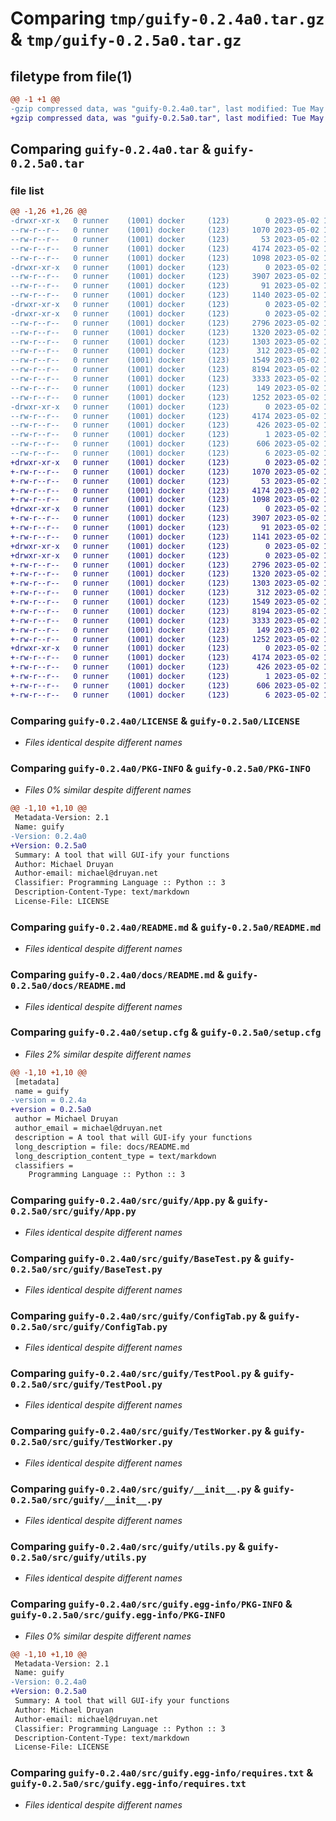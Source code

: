 # Comparing `tmp/guify-0.2.4a0.tar.gz` & `tmp/guify-0.2.5a0.tar.gz`

## filetype from file(1)

```diff
@@ -1 +1 @@
-gzip compressed data, was "guify-0.2.4a0.tar", last modified: Tue May  2 11:08:18 2023, max compression
+gzip compressed data, was "guify-0.2.5a0.tar", last modified: Tue May  2 11:12:26 2023, max compression
```

## Comparing `guify-0.2.4a0.tar` & `guify-0.2.5a0.tar`

### file list

```diff
@@ -1,26 +1,26 @@
-drwxr-xr-x   0 runner    (1001) docker     (123)        0 2023-05-02 11:08:18.620557 guify-0.2.4a0/
--rw-r--r--   0 runner    (1001) docker     (123)     1070 2023-05-02 11:06:50.000000 guify-0.2.4a0/LICENSE
--rw-r--r--   0 runner    (1001) docker     (123)       53 2023-05-02 11:06:50.000000 guify-0.2.4a0/MANIFEST.in
--rw-r--r--   0 runner    (1001) docker     (123)     4174 2023-05-02 11:08:18.620557 guify-0.2.4a0/PKG-INFO
--rw-r--r--   0 runner    (1001) docker     (123)     1098 2023-05-02 11:06:50.000000 guify-0.2.4a0/README.md
-drwxr-xr-x   0 runner    (1001) docker     (123)        0 2023-05-02 11:08:18.620557 guify-0.2.4a0/docs/
--rw-r--r--   0 runner    (1001) docker     (123)     3907 2023-05-02 11:06:50.000000 guify-0.2.4a0/docs/README.md
--rw-r--r--   0 runner    (1001) docker     (123)       91 2023-05-02 11:06:50.000000 guify-0.2.4a0/pyproject.toml
--rw-r--r--   0 runner    (1001) docker     (123)     1140 2023-05-02 11:08:18.624557 guify-0.2.4a0/setup.cfg
-drwxr-xr-x   0 runner    (1001) docker     (123)        0 2023-05-02 11:08:18.616557 guify-0.2.4a0/src/
-drwxr-xr-x   0 runner    (1001) docker     (123)        0 2023-05-02 11:08:18.620557 guify-0.2.4a0/src/guify/
--rw-r--r--   0 runner    (1001) docker     (123)     2796 2023-05-02 11:06:50.000000 guify-0.2.4a0/src/guify/App.py
--rw-r--r--   0 runner    (1001) docker     (123)     1320 2023-05-02 11:06:50.000000 guify-0.2.4a0/src/guify/BaseTest.py
--rw-r--r--   0 runner    (1001) docker     (123)     1303 2023-05-02 11:06:50.000000 guify-0.2.4a0/src/guify/ConfigTab.py
--rw-r--r--   0 runner    (1001) docker     (123)      312 2023-05-02 11:06:50.000000 guify-0.2.4a0/src/guify/Monitor.py
--rw-r--r--   0 runner    (1001) docker     (123)     1549 2023-05-02 11:06:50.000000 guify-0.2.4a0/src/guify/TestPool.py
--rw-r--r--   0 runner    (1001) docker     (123)     8194 2023-05-02 11:06:50.000000 guify-0.2.4a0/src/guify/TestWorker.py
--rw-r--r--   0 runner    (1001) docker     (123)     3333 2023-05-02 11:06:50.000000 guify-0.2.4a0/src/guify/__init__.py
--rw-r--r--   0 runner    (1001) docker     (123)      149 2023-05-02 11:06:50.000000 guify-0.2.4a0/src/guify/constants.py
--rw-r--r--   0 runner    (1001) docker     (123)     1252 2023-05-02 11:06:50.000000 guify-0.2.4a0/src/guify/utils.py
-drwxr-xr-x   0 runner    (1001) docker     (123)        0 2023-05-02 11:08:18.620557 guify-0.2.4a0/src/guify.egg-info/
--rw-r--r--   0 runner    (1001) docker     (123)     4174 2023-05-02 11:08:18.000000 guify-0.2.4a0/src/guify.egg-info/PKG-INFO
--rw-r--r--   0 runner    (1001) docker     (123)      426 2023-05-02 11:08:18.000000 guify-0.2.4a0/src/guify.egg-info/SOURCES.txt
--rw-r--r--   0 runner    (1001) docker     (123)        1 2023-05-02 11:08:18.000000 guify-0.2.4a0/src/guify.egg-info/dependency_links.txt
--rw-r--r--   0 runner    (1001) docker     (123)      606 2023-05-02 11:08:18.000000 guify-0.2.4a0/src/guify.egg-info/requires.txt
--rw-r--r--   0 runner    (1001) docker     (123)        6 2023-05-02 11:08:18.000000 guify-0.2.4a0/src/guify.egg-info/top_level.txt
+drwxr-xr-x   0 runner    (1001) docker     (123)        0 2023-05-02 11:12:26.794383 guify-0.2.5a0/
+-rw-r--r--   0 runner    (1001) docker     (123)     1070 2023-05-02 11:10:54.000000 guify-0.2.5a0/LICENSE
+-rw-r--r--   0 runner    (1001) docker     (123)       53 2023-05-02 11:10:54.000000 guify-0.2.5a0/MANIFEST.in
+-rw-r--r--   0 runner    (1001) docker     (123)     4174 2023-05-02 11:12:26.794383 guify-0.2.5a0/PKG-INFO
+-rw-r--r--   0 runner    (1001) docker     (123)     1098 2023-05-02 11:10:54.000000 guify-0.2.5a0/README.md
+drwxr-xr-x   0 runner    (1001) docker     (123)        0 2023-05-02 11:12:26.794383 guify-0.2.5a0/docs/
+-rw-r--r--   0 runner    (1001) docker     (123)     3907 2023-05-02 11:10:54.000000 guify-0.2.5a0/docs/README.md
+-rw-r--r--   0 runner    (1001) docker     (123)       91 2023-05-02 11:10:54.000000 guify-0.2.5a0/pyproject.toml
+-rw-r--r--   0 runner    (1001) docker     (123)     1141 2023-05-02 11:12:26.798383 guify-0.2.5a0/setup.cfg
+drwxr-xr-x   0 runner    (1001) docker     (123)        0 2023-05-02 11:12:26.790383 guify-0.2.5a0/src/
+drwxr-xr-x   0 runner    (1001) docker     (123)        0 2023-05-02 11:12:26.794383 guify-0.2.5a0/src/guify/
+-rw-r--r--   0 runner    (1001) docker     (123)     2796 2023-05-02 11:10:54.000000 guify-0.2.5a0/src/guify/App.py
+-rw-r--r--   0 runner    (1001) docker     (123)     1320 2023-05-02 11:10:54.000000 guify-0.2.5a0/src/guify/BaseTest.py
+-rw-r--r--   0 runner    (1001) docker     (123)     1303 2023-05-02 11:10:54.000000 guify-0.2.5a0/src/guify/ConfigTab.py
+-rw-r--r--   0 runner    (1001) docker     (123)      312 2023-05-02 11:10:54.000000 guify-0.2.5a0/src/guify/Monitor.py
+-rw-r--r--   0 runner    (1001) docker     (123)     1549 2023-05-02 11:10:54.000000 guify-0.2.5a0/src/guify/TestPool.py
+-rw-r--r--   0 runner    (1001) docker     (123)     8194 2023-05-02 11:10:54.000000 guify-0.2.5a0/src/guify/TestWorker.py
+-rw-r--r--   0 runner    (1001) docker     (123)     3333 2023-05-02 11:10:54.000000 guify-0.2.5a0/src/guify/__init__.py
+-rw-r--r--   0 runner    (1001) docker     (123)      149 2023-05-02 11:10:54.000000 guify-0.2.5a0/src/guify/constants.py
+-rw-r--r--   0 runner    (1001) docker     (123)     1252 2023-05-02 11:10:54.000000 guify-0.2.5a0/src/guify/utils.py
+drwxr-xr-x   0 runner    (1001) docker     (123)        0 2023-05-02 11:12:26.794383 guify-0.2.5a0/src/guify.egg-info/
+-rw-r--r--   0 runner    (1001) docker     (123)     4174 2023-05-02 11:12:26.000000 guify-0.2.5a0/src/guify.egg-info/PKG-INFO
+-rw-r--r--   0 runner    (1001) docker     (123)      426 2023-05-02 11:12:26.000000 guify-0.2.5a0/src/guify.egg-info/SOURCES.txt
+-rw-r--r--   0 runner    (1001) docker     (123)        1 2023-05-02 11:12:26.000000 guify-0.2.5a0/src/guify.egg-info/dependency_links.txt
+-rw-r--r--   0 runner    (1001) docker     (123)      606 2023-05-02 11:12:26.000000 guify-0.2.5a0/src/guify.egg-info/requires.txt
+-rw-r--r--   0 runner    (1001) docker     (123)        6 2023-05-02 11:12:26.000000 guify-0.2.5a0/src/guify.egg-info/top_level.txt
```

### Comparing `guify-0.2.4a0/LICENSE` & `guify-0.2.5a0/LICENSE`

 * *Files identical despite different names*

### Comparing `guify-0.2.4a0/PKG-INFO` & `guify-0.2.5a0/PKG-INFO`

 * *Files 0% similar despite different names*

```diff
@@ -1,10 +1,10 @@
 Metadata-Version: 2.1
 Name: guify
-Version: 0.2.4a0
+Version: 0.2.5a0
 Summary: A tool that will GUI-ify your functions
 Author: Michael Druyan
 Author-email: michael@druyan.net
 Classifier: Programming Language :: Python :: 3
 Description-Content-Type: text/markdown
 License-File: LICENSE
```

### Comparing `guify-0.2.4a0/README.md` & `guify-0.2.5a0/README.md`

 * *Files identical despite different names*

### Comparing `guify-0.2.4a0/docs/README.md` & `guify-0.2.5a0/docs/README.md`

 * *Files identical despite different names*

### Comparing `guify-0.2.4a0/setup.cfg` & `guify-0.2.5a0/setup.cfg`

 * *Files 2% similar despite different names*

```diff
@@ -1,10 +1,10 @@
 [metadata]
 name = guify
-version = 0.2.4a
+version = 0.2.5a0
 author = Michael Druyan
 author_email = michael@druyan.net
 description = A tool that will GUI-ify your functions
 long_description = file: docs/README.md
 long_description_content_type = text/markdown
 classifiers = 
 	Programming Language :: Python :: 3
```

### Comparing `guify-0.2.4a0/src/guify/App.py` & `guify-0.2.5a0/src/guify/App.py`

 * *Files identical despite different names*

### Comparing `guify-0.2.4a0/src/guify/BaseTest.py` & `guify-0.2.5a0/src/guify/BaseTest.py`

 * *Files identical despite different names*

### Comparing `guify-0.2.4a0/src/guify/ConfigTab.py` & `guify-0.2.5a0/src/guify/ConfigTab.py`

 * *Files identical despite different names*

### Comparing `guify-0.2.4a0/src/guify/TestPool.py` & `guify-0.2.5a0/src/guify/TestPool.py`

 * *Files identical despite different names*

### Comparing `guify-0.2.4a0/src/guify/TestWorker.py` & `guify-0.2.5a0/src/guify/TestWorker.py`

 * *Files identical despite different names*

### Comparing `guify-0.2.4a0/src/guify/__init__.py` & `guify-0.2.5a0/src/guify/__init__.py`

 * *Files identical despite different names*

### Comparing `guify-0.2.4a0/src/guify/utils.py` & `guify-0.2.5a0/src/guify/utils.py`

 * *Files identical despite different names*

### Comparing `guify-0.2.4a0/src/guify.egg-info/PKG-INFO` & `guify-0.2.5a0/src/guify.egg-info/PKG-INFO`

 * *Files 0% similar despite different names*

```diff
@@ -1,10 +1,10 @@
 Metadata-Version: 2.1
 Name: guify
-Version: 0.2.4a0
+Version: 0.2.5a0
 Summary: A tool that will GUI-ify your functions
 Author: Michael Druyan
 Author-email: michael@druyan.net
 Classifier: Programming Language :: Python :: 3
 Description-Content-Type: text/markdown
 License-File: LICENSE
```

### Comparing `guify-0.2.4a0/src/guify.egg-info/requires.txt` & `guify-0.2.5a0/src/guify.egg-info/requires.txt`

 * *Files identical despite different names*

